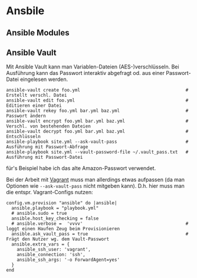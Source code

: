 
# Ansbile

## Ansible Modules

## Ansible Vault

Mit Ansible Vault kann man Variablen-Dateien (AES-)verschlüsseln. Bei 
Ausführung kann das Passwort interaktiv abgefragt od. aus einer Passwort-
Datei eingelesen werden.

    ansible-vault create foo.yml                                        # Erstellt verschl. Datei
    ansible-vault edit foo.yml                                          # Editieren einer Datei
    ansible-vault rekey foo.yml bar.yml baz.yml                         # Passwort ändern
    ansible-vault encrypt foo.yml bar.yml baz.yml                       # Verschl. von bestehenden Dateien
    ansible-vault decrypt foo.yml bar.yml baz.yml                       # Entschlüsseln
    ansible-playbook site.yml --ask-vault-pass                          # Ausführung mit Passwort-Abfrage
    ansible-playbook site.yml --vault-password-file ~/.vault_pass.txt   # Ausführung mit Passwort-Datei

für's Beispiel habe ich das alte Amazon-Passwort verwendet.

Bei der Arbeit mit [Vagrant](http://vagrantup.com) muss man allerdings 
etwas aufpassen (da man Optionen wie `--ask-vault-pass` nicht 
mitgeben kann). D.h. hier muss man die entspr. Vagrant-Configs nutzen:
	
	config.vm.provision "ansible" do |ansible|
      ansible.playbook = "playbook.yml"
      # ansible.sudo = true
      ansible.host_key_checking = false
      # ansible.verbose =  'vvvv'										# loggt einen Haufen Zeug beim Provisionieren
      ansible.ask_vault_pass = true										# Frägt den Nutzer wg. dem Vault-Passwort
      ansible.extra_vars = { 
        ansible_ssh_user: 'vagrant', 
        ansible_connection: 'ssh',
        ansible_ssh_args: '-o ForwardAgent=yes'
      }
    end